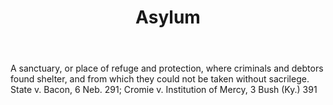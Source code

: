 ---
title: Asylum
letter: A
permalink: "/definitions/asylum.html"
body: 1. A sanctuary, or place of refuge and protection, where criminals and debtors
  found shelter, and from which they could not be taken without sacrilege. State v.
  Bacon, 6 Neb. 291; Cromie v. Institution of Mercy, 3 Bush (Ky.) 391
published_at: '2018-07-07'
layout: post
---